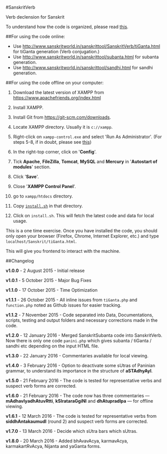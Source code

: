 #SanskritVerb

Verb declension for Sanskrit

To understand how the code is organized, please read [this](https://github.com/drdhaval2785/SanskritVerb/blob/master/Documentations/understandcode.md).

##For using the code online:

* Use http://www.sanskritworld.in/sanskrittool/SanskritVerb/tiGanta.html for tiGanta generation (Verb conjugation.)
* Use http://www.sanskritworld.in/sanskrittool/subanta.html for subanta generation.
* Use http://www.sanskritworld.in/sanskrittool/sandhi.html for sandhi generation.

##For using the code offline on your computer:

1. Download the latest version of XAMPP from https://www.apachefriends.org/index.html

2. Install XAMPP.

3. Install Git from https://git-scm.com/downloads.

4. Locate XAMPP directory. Usually it is `c://xampp`.

5. Right-click on `xampp-control.exe` and select 'Run As Administrator'. (For steps 5-8, if in doubt, please see [this](http://stackoverflow.com/questions/20960296/how-to-start-apache-and-mysql-automatically-when-windows-8-comes-up))

6. In the right-top corner, click on '**Config**'.

7. Tick **Apache**, **FileZilla**, **Tomcat**, **MySQL** and **Mercury** in '**Autostart of modules**' section.

8. Click '**Save**'.

9. Close '**XAMPP Control Panel**'.

10. go to `xampp/htdocs` directory.

11. Copy [`install.sh`](https://github.com/drdhaval2785/SanskritVerb/blob/master/install.sh) in that directory.

12. Click on `install.sh`. This will fetch the latest code and data for local usage.

This is a one time exercise. Once you have installed the code, you should only open your browser (Firefox, Chrome, Internet Explorer, etc.) and type `localhost/Sanskrit/tiGanta.html`.

This will give you frontend to interact with the machine.

##Changelog

**v1.0.0** - 2 August 2015 - Initial release

**v1.0.1** - 5 October 2015 - Major Bug Fixes

**v1.1.0** - 17 October 2015 - Time Optimization

**v1.1.1** - 26 October 2015 - All inline issues from `tiGanta.php` and `function.php` noted as Github issues for easier tracking.

**v1.1.2** - 7 November 2015 - Code separated into Data, Documentations, scripts, testing and output folders and necessary corrections made in the code.

**v1.2.0** - 12 January 2016 - Merged SanskritSubanta code into SanskritVerb. Now there is only one code `panini.php` which gives subanta / tiGanta / sandhi etc depending on the input HTML file.

**v1.3.0** - 22 January 2016 - Commentaries available for local viewing.

**v1.4.0** - 3 February 2016 - Option to deactivate some sUtras of Paninian grammar, to understand its importance in the structure of **aSTAdhyAyI**.

**v1.5.0** - 21 February 2016 - The code is tested for representative verbs and suspect verb forms are corrected.

**v1.6.0** - 21 February 2016 - The code now has three commentaries — **mAdhavIyadhAtuvRtti**, **kSIrataraGgiNI** and **dhAtupradIpa** — for offline viewing.

**v1.6.1** - 12 March 2016 - The code is tested for representative verbs from **siddhAntakaumudI** (round 2) and suspect verb forms are corrected.

**v1.7.0** - 13 March 2016 - Decide which sUtra bars which sUtras.

**v1.8.0** - 20 March 2016 - Added bhAvavAcya, karmavAcya, karmakartRvAcya, Nijanta and yaGanta forms.
